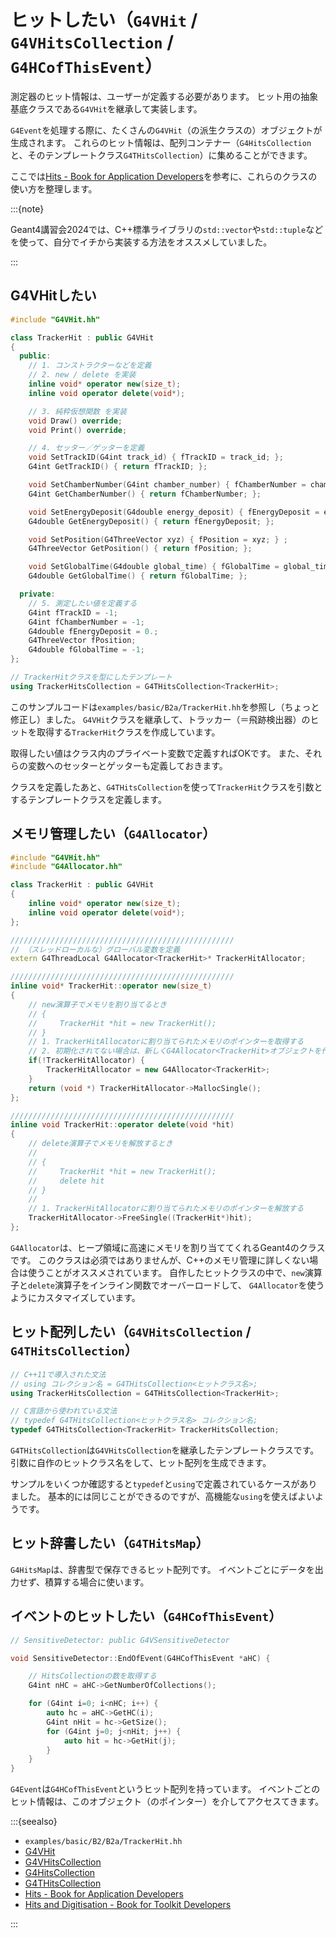 # ヒットしたい（``G4VHit`` / ``G4VHitsCollection`` / ``G4HCofThisEvent``）

測定器のヒット情報は、ユーザーが定義する必要があります。
ヒット用の抽象基底クラスである``G4VHit``を継承して実装します。

``G4Event``を処理する際に、たくさんの``G4VHit``（の派生クラスの）オブジェクトが生成されます。
これらのヒット情報は、配列コンテナー（``G4HitsCollection``と、そのテンプレートクラス``G4THitsCollection``）に集めることができます。

ここでは[Hits - Book for Application Developers](https://geant4-userdoc.web.cern.ch/UsersGuides/ForApplicationDeveloper/html/Detector/hit.html)を参考に、これらのクラスの使い方を整理します。

:::{note}

Geant4講習会2024では、C++標準ライブラリの``std::vector``や``std::tuple``などを使って、自分でイチから実装する方法をオススメしていました。

:::

## G4VHitしたい

```cpp
#include "G4VHit.hh"

class TrackerHit : public G4VHit
{
  public:
    // 1. コンストラクターなどを定義
    // 2. new / delete を実装
    inline void* operator new(size_t);
    inline void operator delete(void*);

    // 3. 純粋仮想関数 を実装
    void Draw() override;
    void Print() override;

    // 4. セッター／ゲッターを定義
    void SetTrackID(G4int track_id) { fTrackID = track_id; };
    G4int GetTrackID() { return fTrackID; };

    void SetChamberNumber(G4int chamber_number) { fChamberNumber = chamber_number; };
    G4int GetChamberNumber() { return fChamberNumber; };

    void SetEnergyDeposit(G4double energy_deposit) { fEnergyDeposit = energy_deposit; };
    G4double GetEnergyDeposit() { return fEnergyDeposit; };

    void SetPosition(G4ThreeVector xyz) { fPosition = xyz; } ;
    G4ThreeVector GetPosition() { return fPosition; };

    void SetGlobalTime(G4double global_time) { fGlobalTime = global_time; };
    G4double GetGlobalTime() { return fGlobalTime; };

  private:
    // 5. 測定したい値を定義する
    G4int fTrackID = -1;
    G4int fChamberNumber = -1;
    G4double fEnergyDeposit = 0.;
    G4ThreeVector fPosition;
    G4double fGlobalTime = -1;
};

// TrackerHitクラスを型にしたテンプレート
using TrackerHitsCollection = G4THitsCollection<TrackerHit>;
```

このサンプルコードは``examples/basic/B2a/TrackerHit.hh``を参照し（ちょっと修正し）ました。
``G4VHit``クラスを継承して、トラッカー（＝飛跡検出器）のヒットを取得する``TrackerHit``クラスを作成しています。

取得したい値はクラス内のプライベート変数で定義すればOKです。
また、それらの変数へのセッターとゲッターも定義しておきます。

クラスを定義したあと、``G4THitsCollection``を使って``TrackerHit``クラスを引数とするテンプレートクラスを定義します。

## メモリ管理したい（``G4Allocator``）

```cpp
#include "G4VHit.hh"
#include "G4Allocator.hh"

class TrackerHit : public G4VHit
{
    inline void* operator new(size_t);
    inline void operator delete(void*);
};

//////////////////////////////////////////////////
// （スレッドローカルな）グローバル変数を定義
extern G4ThreadLocal G4Allocator<TrackerHit>* TrackerHitAllocator;

//////////////////////////////////////////////////
inline void* TrackerHit::operator new(size_t)
{
    // new演算子でメモリを割り当てるとき
    // {
    //     TrackerHit *hit = new TrackerHit();
    // }
    // 1. TrackerHitAllocatorに割り当てられたメモリのポインターを取得する
    // 2. 初期化されてない場合は、新しくG4Allocator<TrackerHit>オブジェクトを作成
    if(!TrackerHitAllocator) {
        TrackerHitAllocator = new G4Allocator<TrackerHit>;
    }
    return (void *) TrackerHitAllocator->MallocSingle();
};

//////////////////////////////////////////////////
inline void TrackerHit::operator delete(void *hit)
{
    // delete演算子でメモリを解放するとき
    //
    // {
    //     TrackerHit *hit = new TrackerHit();
    //     delete hit
    // }
    //
    // 1. TrackerHitAllocatorに割り当てられたメモリのポインターを解放する
    TrackerHitAllocator->FreeSingle((TrackerHit*)hit);
};
```

``G4Allocator``は、ヒープ領域に高速にメモリを割り当ててくれるGeant4のクラスです。
このクラスは必須ではありませんが、C++のメモリ管理に詳しくない場合は使うことがオススメされています。
自作したヒットクラスの中で、``new``演算子と``delete``演算子をインライン関数でオーバーロードして、
``G4Allocator``を使うようにカスタマイズしています。

## ヒット配列したい（``G4VHitsCollection`` / ``G4THitsCollection``）

```cpp
// C++11で導入された文法
// using コレクション名 = G4THitsCollection<ヒットクラス名>;
using TrackerHitsCollection = G4THitsCollection<TrackerHit>;

// C言語から使われている文法
// typedef G4THitsCollection<ヒットクラス名> コレクション名;
typedef G4THitsCollection<TrackerHit> TrackerHitsCollection;
```

``G4THitsCollection``は``G4VHitsCollection``を継承したテンプレートクラスです。
引数に自作のヒットクラス名をして、ヒット配列を生成できます。

サンプルをいくつか確認すると``typedef``と``using``で定義されているケースがありました。
基本的には同じことができるのですが、高機能な``using``を使えばよいようです。

## ヒット辞書したい（``G4THitsMap``）

``G4HitsMap``は、辞書型で保存できるヒット配列です。
イベントごとにデータを出力せず、積算する場合に使います。

## イベントのヒットしたい（``G4HCofThisEvent``）

```cpp
// SensitiveDetector: public G4VSensitiveDetector

void SensitiveDetector::EndOfEvent(G4HCofThisEvent *aHC) {

    // HitsCollectionの数を取得する
    G4int nHC = aHC->GetNumberOfCollections();

    for (G4int i=0; i<nHC; i++) {
        auto hc = aHC->GetHC(i);
        G4int nHit = hc->GetSize();
        for (G4int j=0; j<nHit; j++) {
            auto hit = hc->GetHit(j);
        }
    }
}
```

``G4Event``は``G4HCofThisEvent``というヒット配列を持っています。
イベントごとのヒット情報は、このオブジェクト（のポインター）を介してアクセスてきます。

:::{seealso}

- ``examples/basic/B2/B2a/TrackerHit.hh``
- [G4VHit](https://geant4.kek.jp/Reference/11.2.0/classG4VHit.html)
- [G4VHitsCollection](https://geant4.kek.jp/Reference/11.2.0/classG4VHitsCollection.html)
- [G4HitsCollection](https://geant4.kek.jp/Reference/11.2.0/classG4HitsCollection.html)
- [G4THitsCollection](https://geant4.kek.jp/Reference/11.2.0/classG4THitsCollection.html)
- [Hits - Book for Application Developers](https://geant4-userdoc.web.cern.ch/UsersGuides/ForApplicationDeveloper/html/Detector/hit.html)
- [Hits and Digitisation - Book for Toolkit Developers](https://geant4-userdoc.web.cern.ch/UsersGuides/ForToolkitDeveloper/html/OOAnalysisDesign/Hit/hit.html)

:::
